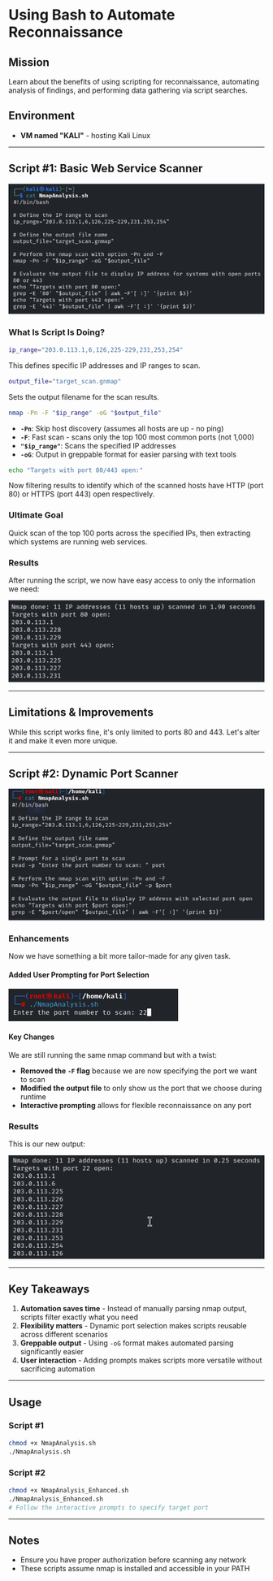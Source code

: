 # Using Bash to Automate Reconnaissance

## Mission

Learn about the benefits of using scripting for reconnaissance, automating analysis of findings, and performing data gathering via script searches.

## Environment

- **VM named "KALI"** - hosting Kali Linux

---

## Script #1: Basic Web Service Scanner

![NmapAnalysis Script](1.png)

### What Is Script Is Doing?

```bash
ip_range="203.0.113.1,6,126,225-229,231,253,254"
```

This defines specific IP addresses and IP ranges to scan.

```bash
output_file="target_scan.gnmap"
```

Sets the output filename for the scan results.

```bash
nmap -Pn -F "$ip_range" -oG "$output_file"
```

- **`-Pn`**: Skip host discovery (assumes all hosts are up - no ping)
- **`-F`**: Fast scan - scans only the top 100 most common ports (not 1,000)
- **`"$ip_range"`**: Scans the specified IP addresses
- **`-oG`**: Output in greppable format for easier parsing with text tools

```bash
echo "Targets with port 80/443 open:"
```

Now filtering results to identify which of the scanned hosts have HTTP (port 80) or HTTPS (port 443) open respectively.

### Ultimate Goal

Quick scan of the top 100 ports across the specified IPs, then extracting which systems are running web services.

### Results

After running the script, we now have easy access to only the information we need:

![Script Output](2.png)

---

## Limitations & Improvements

While this script works fine, it's only limited to ports 80 and 443. Let's alter it and make it even more unique.

---

## Script #2: Dynamic Port Scanner

![Enhanced Script](3.png)

### Enhancements

Now we have something a bit more tailor-made for any given task.

#### Added User Prompting for Port Selection

![Port Selection Prompt](4.png)

#### Key Changes

We are still running the same nmap command but with a twist:

- **Removed the `-F` flag** because we are now specifying the port we want to scan
- **Modified the output file** to only show us the port that we choose during runtime
- **Interactive prompting** allows for flexible reconnaissance on any port

### Results

This is our new output:

![Dynamic Script Output](5.png)

---

## Key Takeaways

1. **Automation saves time** - Instead of manually parsing nmap output, scripts filter exactly what you need
2. **Flexibility matters** - Dynamic port selection makes scripts reusable across different scenarios
3. **Greppable output** - Using `-oG` format makes automated parsing significantly easier
4. **User interaction** - Adding prompts makes scripts more versatile without sacrificing automation

---

## Usage

### Script #1

```bash
chmod +x NmapAnalysis.sh
./NmapAnalysis.sh
```

### Script #2

```bash
chmod +x NmapAnalysis_Enhanced.sh
./NmapAnalysis_Enhanced.sh
# Follow the interactive prompts to specify target port
```

---

## Notes

- Ensure you have proper authorization before scanning any network
- These scripts assume nmap is installed and accessible in your PATH
